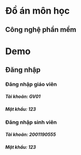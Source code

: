 # Đồ án môn học
## Công nghệ phần mềm
# Demo
## Đăng nhập
### Đăng nhập giáo viên
##### Tài khoản: GV01
##### Mật khẩu: 123
### Đăng nhập sinh viên
##### Tài khoản: 2001190555
##### Mật khẩu: 123
